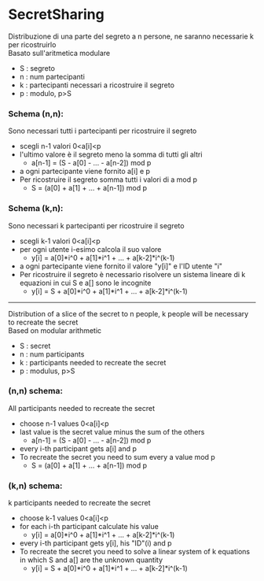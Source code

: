 # SecretSharing

Distribuzione di una parte del segreto a n persone, ne saranno necessarie k per ricostruirlo  
Basato sull'aritmetica modulare
* S : segreto
* n : num partecipanti
* k : partecipanti necessari a ricostruire il segreto
* p : modulo, p>S
### Schema (n,n):
Sono necessari tutti i partecipanti per ricostruire il segreto
- scegli n-1 valori 0<a[i]<p
- l'ultimo valore è il segreto meno la somma di tutti gli altri
    - a[n-1] = (S - a[0] - ... - a[n-2]) mod p
- a ogni partecipante viene fornito a[i] e p
- Per ricostruire il segreto somma tutti i valori di a mod p
    - S = (a[0] + a[1] + ... + a[n-1]) mod p
### Schema (k,n):
Sono necessari k partecipanti per ricostruire il segreto
- scegli k-1 valori 0<a[i]<p
- per ogni utente i-esimo calcola il suo valore
    - y[i] = a[0]*i^0 + a[1]*i^1 + ... + a[k-2]*i^(k-1)
- a ogni partecipante viene fornito il valore "y[i]" e l'ID utente "i"
- Per ricostruire il segreto è necessario risolvere un sistema lineare di k equazioni in cui S e a[] sono le incognite
    - y[i] = S + a[0]*i^0 + a[1]*i^1 + ... + a[k-2]*i^(k-1)

______________________________________________________________________________________________________________________

Distribution of a slice of the secret to n people, k people will be necessary to recreate the secret  
Based on modular arithmetic
* S : secret
* n : num participants
* k : participants needed to recreate the secret
* p : modulus, p>S

### (n,n) schema:
All participants needed to recreate the secret
- choose n-1 values 0<a[i]<p
- last value is the secret value minus the sum of the others
	- a[n-1] = (S - a[0] - ... - a[n-2]) mod p
- every i-th participant gets a[i] and p
- To recreate the secret you need to sum every a value mod p
	- S = (a[0] + a[1] + ... + a[n-1]) mod p

### (k,n) schema:
k participants needed to recreate the secret
- choose k-1 values 0<a[i]<p
- for each i-th participant calculate his value
	- y[i] = a[0]*i^0 + a[1]*i^1 + ... + a[k-2]*i^(k-1)
- every i-th participant gets y[i], his "ID"(i) and p
- To recreate the secret you need to solve a linear system of k equations in which S and a[] are the unknown quantity
	- y[i] = S + a[0]*i^0 + a[1]*i^1 + ... + a[k-2]*i^(k-1)
